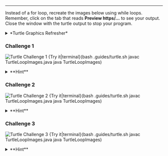 ----------
Instead of a for loop, recreate the images below using while loops. Remember, click on the tab that reads **Preview https/...** to see your output. Close the window with the turtle output to stop your program.

<details><summary>*Turtle Graphics Refresher*</summary><ul><li>`t.forward(10)` - Takes a number for the distance traveled</li><li>`t.backward(10)` - Takes a number for the distance traveled</li><li>`t.right(45)` - Takes a number for degrees turned</li><li>`t.left(45)` - Takes a number for degrees turned</li><li>`t.penColor("red")` - Takes a string for the [color](https://docs.oracle.com/javase/7/docs/api/java/awt/Color.html)</li><li>`t.shape('turtle')` - Takes one of the following strings `"turtle"`, `"circle"`, `"square"`, `"arrow"`, or `"triangle"`.</li><li>`t.speed(1)` - how many milliseconds it takes to do one action</li></ul></details>

### Challenge 1
![Turtle Challenge 1](.guides/images/turtle-challenge-1.png)
{Try it|terminal}(bash .guides/turtle.sh javac TurtleLoopImages.java java TurtleLoopImages)

<details><summary>**Hint**</summary>The trick is to find the pattern and then repeat it four times. The pattern is to go forward and then make a smaller square (with right turns) at the end. The pattern should look something like this: <img src=".guides/images/turtle-graphics-pattern-1.png"/></details>

### Challenge 2
![Turtle Challenge 2](.guides/images/turtle-challenge-2.png)
{Try it|terminal}(bash .guides/turtle.sh javac TurtleLoopImages.java java TurtleLoopImages)

<details><summary>**Hint**</summary>Since a circle has 360 degrees, you will need a loop that repeats 360 times. Be careful about how far the turtle walks. The circle can get very big, very quickly.</details>

### Challenge 3
![Turtle Challenge 3](.guides/images/turtle-challenge-3.png)
{Try it|terminal}(bash .guides/turtle.sh javac TurtleLoopImages.java java TurtleLoopImages)

<details><summary>**Hint**</summary>The pattern here is to move forward and make a right turn. The trick is, the amount to move forward needs to get bigger as the loop advances. Think of some operators that you can use to make the loop variable get a little bit bigger each iteration.</details>
